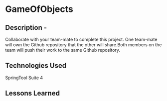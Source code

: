 # GameOfObjects

## Description - 
Collaborate with your team-mate to complete this project. One team-mate will own the Github repository that the other will share.Both members on the team will push their work to the same Github repository.

## Technologies Used

SpringTool Suite 4

## Lessons Learned
